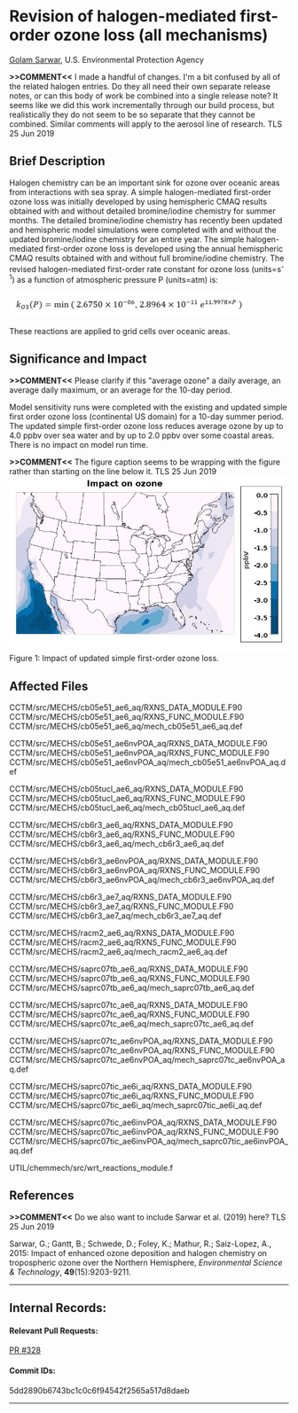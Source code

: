 
# Revision of halogen-mediated first-order ozone loss (all mechanisms)

[Golam Sarwar](mailto:sarwar.golam@epa.gov), U.S. Environmental Protection Agency

**>>COMMENT<<**  I made a handful of changes.  I'm a bit confused by all of the related halogen entries.  Do they all need their own separate release notes, or can this body of work be combined into a single release note?  It seems like we did this work incrementally through our build process, but realistically they do not seem to be so separate that they cannot be combined.  Similar comments will apply to the aerosol line of research.  TLS 25 Jun 2019

## Brief Description
Halogen chemistry can be an important sink for ozone over oceanic areas from interactions with sea spray. A simple halogen-mediated first-order ozone loss was initially developed by using hemispheric CMAQ results obtained with and without detailed bromine/iodine chemistry for summer months. The detailed bromine/iodine chemistry has recently been updated and hemispheric model simulations were completed with and without the updated bromine/iodine chemistry for an entire year. The simple halogen-mediated first-order ozone loss is developed using the annual hemispheric CMAQ results obtained with and without full bromine/iodine chemistry. The revised halogen-mediated first-order rate constant for ozone loss (units=s<sup>-1</sup>) as a function of atmospheric pressure P (units=atm) is:  

![rate_constant](first_order_rate_constant_for_ozone_loss.jpg)

These reactions are applied to grid cells over oceanic areas.
 
## Significance and Impact
**>>COMMENT<<** Please clarify if this "average ozone" a daily average, an average daily maximum, or an average for the 10-day period.

Model sensitivity runs were completed with the existing and updated simple first order ozone loss (continental US domain) for a 10-day summer period. The updated simple first-order ozone loss reduces average ozone by up to 4.0 ppbv over sea water and by up to 2.0 ppbv over some coastal areas. There is no impact on model run time.

**>>COMMENT<<** The figure caption seems to be wrapping with the figure rather than starting on the line below it. TLS 25 Jun 2019
![Ozone](simple_halogen_ozone_impact.jpg) 
Figure 1: Impact of updated simple first-order ozone loss.



## Affected Files
CCTM/src/MECHS/cb05e51_ae6_aq/RXNS_DATA_MODULE.F90
CCTM/src/MECHS/cb05e51_ae6_aq/RXNS_FUNC_MODULE.F90
CCTM/src/MECHS/cb05e51_ae6_aq/mech_cb05e51_ae6_aq.def

CCTM/src/MECHS/cb05e51_ae6nvPOA_aq/RXNS_DATA_MODULE.F90
CCTM/src/MECHS/cb05e51_ae6nvPOA_aq/RXNS_FUNC_MODULE.F90
CCTM/src/MECHS/cb05e51_ae6nvPOA_aq/mech_cb05e51_ae6nvPOA_aq.def

CCTM/src/MECHS/cb05tucl_ae6_aq/RXNS_DATA_MODULE.F90
CCTM/src/MECHS/cb05tucl_ae6_aq/RXNS_FUNC_MODULE.F90
CCTM/src/MECHS/cb05tucl_ae6_aq/mech_cb05tucl_ae6_aq.def

CCTM/src/MECHS/cb6r3_ae6_aq/RXNS_DATA_MODULE.F90
CCTM/src/MECHS/cb6r3_ae6_aq/RXNS_FUNC_MODULE.F90
CCTM/src/MECHS/cb6r3_ae6_aq/mech_cb6r3_ae6_aq.def

CCTM/src/MECHS/cb6r3_ae6nvPOA_aq/RXNS_DATA_MODULE.F90
CCTM/src/MECHS/cb6r3_ae6nvPOA_aq/RXNS_FUNC_MODULE.F90
CCTM/src/MECHS/cb6r3_ae6nvPOA_aq/mech_cb6r3_ae6nvPOA_aq.def

CCTM/src/MECHS/cb6r3_ae7_aq/RXNS_DATA_MODULE.F90
CCTM/src/MECHS/cb6r3_ae7_aq/RXNS_FUNC_MODULE.F90
CCTM/src/MECHS/cb6r3_ae7_aq/mech_cb6r3_ae7_aq.def

CCTM/src/MECHS/racm2_ae6_aq/RXNS_DATA_MODULE.F90
CCTM/src/MECHS/racm2_ae6_aq/RXNS_FUNC_MODULE.F90
CCTM/src/MECHS/racm2_ae6_aq/mech_racm2_ae6_aq.def

CCTM/src/MECHS/saprc07tb_ae6_aq/RXNS_DATA_MODULE.F90
CCTM/src/MECHS/saprc07tb_ae6_aq/RXNS_FUNC_MODULE.F90
CCTM/src/MECHS/saprc07tb_ae6_aq/mech_saprc07tb_ae6_aq.def

CCTM/src/MECHS/saprc07tc_ae6_aq/RXNS_DATA_MODULE.F90
CCTM/src/MECHS/saprc07tc_ae6_aq/RXNS_FUNC_MODULE.F90
CCTM/src/MECHS/saprc07tc_ae6_aq/mech_saprc07tc_ae6_aq.def

CCTM/src/MECHS/saprc07tc_ae6nvPOA_aq/RXNS_DATA_MODULE.F90
CCTM/src/MECHS/saprc07tc_ae6nvPOA_aq/RXNS_FUNC_MODULE.F90
CCTM/src/MECHS/saprc07tc_ae6nvPOA_aq/mech_saprc07tc_ae6nvPOA_aq.def

CCTM/src/MECHS/saprc07tic_ae6i_aq/RXNS_DATA_MODULE.F90
CCTM/src/MECHS/saprc07tic_ae6i_aq/RXNS_FUNC_MODULE.F90
CCTM/src/MECHS/saprc07tic_ae6i_aq/mech_saprc07tic_ae6i_aq.def

CCTM/src/MECHS/saprc07tic_ae6invPOA_aq/RXNS_DATA_MODULE.F90
CCTM/src/MECHS/saprc07tic_ae6invPOA_aq/RXNS_FUNC_MODULE.F90
CCTM/src/MECHS/saprc07tic_ae6invPOA_aq/mech_saprc07tic_ae6invPOA_aq.def

UTIL/chemmech/src/wrt_reactions_module.f


## References
**>>COMMENT<<** Do we also want to include Sarwar et al. (2019) here?  TLS 25 Jun 2019

Sarwar, G.; Gantt, B.; Schwede, D.; Foley, K.; Mathur, R.; Saiz-Lopez, A., 2015: Impact of enhanced ozone deposition and halogen chemistry on tropospheric ozone over the Northern Hemisphere, _Environmental Science & Technology_, **49**(15):9203-9211.

-----
## Internal Records:
#### Relevant Pull Requests:
[PR #328](https://github.com/usepa/cmaq_dev/pull/328)
#### Commit IDs:
5dd2890b6743bc1c0c6f94542f2565a517d8daeb

-----
